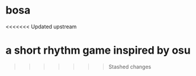 # bosa
<<<<<<< Updated upstream

a short rhythm game inspired by osu
=======
>>>>>>> Stashed changes
